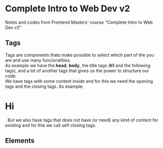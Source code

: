 # Complete Intro to Web Dev v2
Notes and codes from Frontend Masters' course "Complete Intro to Web Dev v2"

## Tags
Tags are components thats make possible to select which part of the you are and use many funcionalities.  
As example we have the **head**, **body**, the title tags (**h1** and the following tags), and a lot of 
another tags that gives us the power to structure our code.  
We have tags with some content inside and for this we need the opening tags and the closing tags. As example: <h1>Hi</h1>. But we also have tags that does not have (or need) any kind of content for existing and for this we call self closing tags.

## Elements